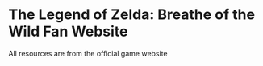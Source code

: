 <h1>The Legend of Zelda: Breathe of the Wild Fan Website</h1>
<p>All resources are from the official game website</p>
